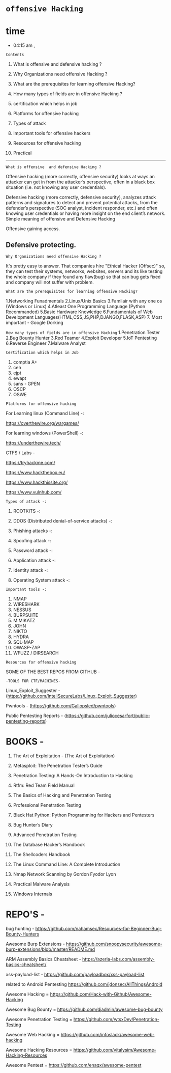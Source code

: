 

# ` offensive Hacking ` 

# time 

- 04:15 am , 

`Contents `

1. What is offensive and defensive hacking ? 

2. Why Organizations need offensive Hacking ?

3. What are the prerequisites for learning offensive Hacking? 

4. How many types of fields are in offensive Hacking ? 

7. certification which helps in job 

8. Platforms for offensive hacking 

9. Types of attack 

10. Important tools for offensive hackers 

11. Resources for offensive hacking 

12. Practical

--------

` What is offensive  and defensive Hacking ? `

Offensive hacking (more correctly, offensive security) looks at ways an attacker can get in from the attacker’s perspective, often in a black box situation (i.e. not knowing any user credentials).

Defensive hacking (more correctly, defensive security), analyzes attack patterns and signatures to detect and prevent potential attacks, from the defender’s perspective (SOC analyst, incident responder, etc.) and often knowing user credentials or having more insight on the end client’s network. Simple meaning of offensive and Defensive Hacking 

Offensive gaining access.

Defensive protecting.  
---
`Why Organizations need offensive Hacking ?`

It's pretty easy to answer. That companies hire "Ethical Hacker (Offsec)" so, they can test their systems, networks, websites, servers and its like testing the whole company if they found any flaw(bug) so that can bug gets fixed and company will not suffer with problem.

`What are the prerequisites for learning offensive Hacking? `

1.Networking Funadmentals
2.Linux/Unix Basics
3.Familair with any one os (Windows or Linux)
4.Atleast One Programming Language (Python Recommanded)
5.Basic Hardware Knowledge
6.Fundamentals of Web Development Languages(HTML,CSS,JS,PHP,DJANGO,FLASK,ASP)
7. Most important - Google Dorking 

`How many types of fields are in offensive Hacking`
1.Penetration Tester
2.Bug Bounty Hunter
3.Red Teamer
4.Exploit Developer
5.IoT Pentesting
6.Reverse Engineer
7.Malware Analyst

`Certification which helps in Job `

1. comptia A+ 
2. ceh 
3. ejpt 
4. ewapt 
5. sans - GPEN 
6. OSCP 
7. OSWE 

`Platforms for offensive hacking `

For Learning linux (Command Line) -: 

https://overthewire.org/wargames/

For learning windows (PowerShell) -: 

https://underthewire.tech/

CTFS / Labs - 

https://tryhackme.com/

https://www.hackthebox.eu/

https://www.hackthissite.org/

https://www.vulnhub.com/

`Types of attack -: `

1. ROOTKITS  -:

2. DDOS (Distributed denial-of-service attacks) -:

3. Phishing attacks -:

4. Spoofing attack -:

5. Password attack -:

6. Application attack -:

7. Identity attack -:

8. Operating System attack -:

` Important tools -: `

1. NMAP 
2. WIRESHARK 
3. NESSUS
4. BURPSUITE
5. MIMIKATZ
6. JOHN 
7. NIKTO 
8. HYDRA 
9. SQL-MAP
10. OWASP-ZAP 
11. WFUZZ / DIRSEARCH 

`Resources for offensive hacking `

SOME OF THE BEST REPOS FROM GITHUB -

`-TOOLS FOR CTF/MACHINES-`

Linux_Exploit_Suggester - (https://github.com/InteliSecureLabs/Linux_Exploit_Suggester)

Pwntools - (https://github.com/Gallopsled/pwntools)

Public Pentesting Reports  - (https://github.com/juliocesarfort/public-pentesting-reports)

# BOOKS - 

1. The Art of Exploitation - (The Art of Exploitation)

2. Metasploit: The Penetration Tester’s Guide 

3. Penetration Testing: A Hands-On Introduction to Hacking 

4. Rtfm: Red Team Field Manual 

5. The Basics of Hacking and Penetration Testing 

6. Professional Penetration Testing

7. Black Hat Python: Python Programming for Hackers and Pentesters

8. Bug Hunter’s Diary

9. Advanced Penetration Testing

10. The Database Hacker’s Handbook

11. The Shellcoders Handbook

12. The Linux Command Line: A Complete Introduction 

13. Nmap Network Scanning by Gordon Fyodor Lyon 

14. Practical Malware Analysis

15. Windows Internals 

# REPO'S -

bug hunting - 
https://github.com/nahamsec/Resources-for-Beginner-Bug-Bounty-Hunters

Awesome Burp Extensions -
https://github.com/snoopysecurity/awesome-burp-extensions/blob/master/README.md

ARM Assembly Basics Cheatsheet -
https://azeria-labs.com/assembly-basics-cheatsheet/

xss-payload-list - 
https://github.com/payloadbox/xss-payload-list

related to Android Pentesting
https://github.com/jdonsec/AllThingsAndroid

Awesome Hacking = https://github.com/Hack-with-Github/Awesome-Hacking

Awesome Bug Bounty = https://github.com/djadmin/awesome-bug-bounty

Awesome Penetration Testing = https://github.com/wtsxDev/Penetration-Testing

Awesome Web Hacking = https://github.com/infoslack/awesome-web-hacking

Awesome Hacking Resources = https://github.com/vitalysim/Awesome-Hacking-Resources

Awesome Pentest = https://github.com/enaqx/awesome-pentest



